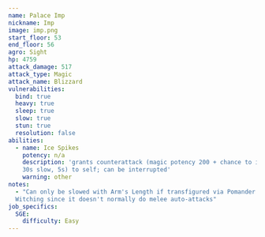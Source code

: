 ```yaml
---
name: Palace Imp
nickname: Imp
image: imp.png
start_floor: 53
end_floor: 56
agro: Sight
hp: 4759
attack_damage: 517
attack_type: Magic
attack_name: Blizzard
vulnerabilities:
  bind: true
  heavy: true
  sleep: true
  slow: true
  stun: true
  resolution: false
abilities:
  - name: Ice Spikes
    potency: n/a
    description: 'grants counterattack (magic potency 200 + chance to inflict
    30s slow, 5s) to self; can be interrupted'
    warning: other
notes:
  - "Can only be slowed with Arm's Length if transfigured via Pomander of
  Witching since it doesn't normally do melee auto-attacks"
job_specifics:
  SGE:
    difficulty: Easy
---
```

